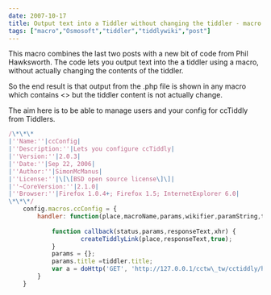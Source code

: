 ```yaml
---
date: 2007-10-17
title: Output text into a Tiddler without changing the tiddler - macro
tags: ["macro","Osmosoft","tiddler","tiddlywiki","post"]
---
```

This macro combines the last two posts with a new bit of code from Phil Hawksworth. The code lets you output text into the a tiddler using a macro, without actually changing the contents of the tiddler.  
  
So the end result is that output from the .php file is shown in any macro which contains <<ccConfig>> but the tiddler content is not actually change.  
  
The aim here is to be able to manage users and your config for ccTiddly from Tiddlers.  

  

  
```js
/\*\*\*
|''Name:''|ccConfig|
|''Description:''|Lets you configure ccTiddly|
|''Version:''|2.0.3|
|''Date:''|Sep 22, 2006|
|''Author:''|SimonMcManus|
|''License:''|\[\[BSD open source license\]\]|
|''~CoreVersion:''|2.1.0|
|''Browser:''|Firefox 1.0.4+; Firefox 1.5; InternetExplorer 6.0|
\*\*\*/
    config.macros.ccConfig = {
        handler: function(place,macroName,params,wikifier,paramString,tiddler) {
    
            function callback(status,params,responseText,xhr) {
                    createTiddlyLink(place,responseText,true);
            }
            params = {};
            params.title =tiddler.title;
            var a = doHttp('GET', 'http://127.0.0.1/cctw\_tw/cctiddly/handle/index.php',null,null,null,null,callback,params);
        }
    }
```
  